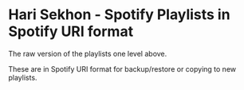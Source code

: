 Hari Sekhon - Spotify Playlists in Spotify URI format
=====================================================

The raw version of the playlists one level above.

These are in Spotify URI format for backup/restore or copying to new playlists.
